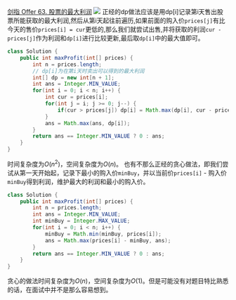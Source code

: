 [剑指 Offer 63. 股票的最大利润](https://leetcode-cn.com/problems/gu-piao-de-zui-da-li-run-lcof/)
![](https://img2022.cnblogs.com/blog/2272548/202201/2272548-20220122211451187-1883646742.png)
正经的dp做法应该是用dp[i]记录第i天售出股票所能获取的最大利润,然后从第i天起往前遍历,如果前面的购入价`prices[j]`有比今天的售价`prices[i] = cur`更低的,那么我们就尝试出售,并将获取的利润`cur - prices[j]`作为利润和`dp[i]`进行比较更新,最后取`dp[i]`中的最大值即可。
```java
class Solution {
    public int maxProfit(int[] prices) {
        int n = prices.length;
        // dp[i]为在第i天时卖出可以得到的最大利润
        int[] dp = new int[n + 1];
        int ans = Integer.MIN_VALUE;
        for(int i = 0; i < n; i++) {
            int cur = prices[i];
            for(int j = i; j >= 0; j--) {
                if(cur > prices[j]) dp[i] = Math.max(dp[i], cur - prices[j]);
            }
            ans = Math.max(ans, dp[i]);
        }
        return ans == Integer.MIN_VALUE ? 0 : ans;
    }
}
```
时间复杂度为$O(n^2)$，空间复杂度为$O(n)$。
也有不那么正经的贪心做法，即我们尝试从第一天开始起，记录下最小的购入价`minBuy`，并以当前价`prices[i]` - 购入价`minBuy`得到利润，维护最大的利润和最小的购入价。
```java
class Solution {
    public int maxProfit(int[] prices) {
        int n = prices.length;
        int ans = Integer.MIN_VALUE;
        int minBuy = Integer.MAX_VALUE;
        for(int i = 0; i < n; i++) {
            minBuy = Math.min(minBuy, prices[i]);
            ans = Math.max(prices[i] - minBuy, ans);
        }
        return ans == Integer.MIN_VALUE ? 0 : ans;
    }
}
```
贪心的做法时间复杂度为$O(n)$，空间复杂度为$O(1)$。但是可能没有对题目特比熟悉的话，在面试中并不是那么容易想到。
